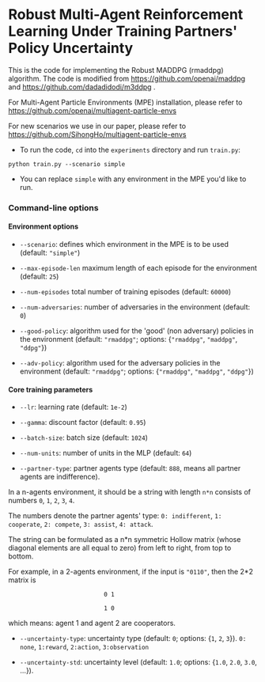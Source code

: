 # Robust Multi-Agent Reinforcement Learning Under Training Partners' Policy Uncertainty

This is the code for implementing the Robust MADDPG (rmaddpg) algorithm. 
The code is modified from https://github.com/openai/maddpg and https://github.com/dadadidodi/m3ddpg .

For Multi-Agent Particle Environments (MPE) installation, please refer to https://github.com/openai/multiagent-particle-envs

For new scenarios we use in our paper, please refer to https://github.com/SihongHo/multiagent-particle-envs

- To run the code, `cd` into the `experiments` directory and run `train.py`:

``python train.py --scenario simple``

- You can replace `simple` with any environment in the MPE you'd like to run.

### Command-line options

#### Environment options

- `--scenario`: defines which environment in the MPE is to be used (default: `"simple"`)

- `--max-episode-len` maximum length of each episode for the environment (default: `25`)

- `--num-episodes` total number of training episodes (default: `60000`)

- `--num-adversaries`: number of adversaries in the environment (default: `0`)

- `--good-policy`: algorithm used for the 'good' (non adversary) policies in the environment
(default: `"rmaddpg"`; options: {`"rmaddpg"`, `"maddpg"`, `"ddpg"`})

- `--adv-policy`: algorithm used for the adversary policies in the environment
(default: `"rmaddpg"`; options: {`"rmaddpg"`, `"maddpg"`, `"ddpg"`})

#### Core training parameters

- `--lr`: learning rate (default: `1e-2`)

- `--gamma`: discount factor (default: `0.95`)

- `--batch-size`: batch size (default: `1024`)

- `--num-units`: number of units in the MLP (default: `64`)

- `--partner-type`: partner agents type (default: `888`, means all partner agents are indifference). 


In a n-agents environment, it should be a string with length `n*n` consists of numbers `0`, `1`, `2`, `3`, `4`. 


The numbers denote the partner agents' type: `0: indifferent`, `1: cooperate`, `2: compete`, `3: assist`, `4: attack`.


The string can be formulated as a n*n symmetric Hollow matrix (whose diagonal elements are all equal to zero) from left to right, from top to bottom.


For example, in a 2-agents environment, if the input is `"0110"`, then the 2*2 matrix is 

                               0 1
                               
                               1 0
                               
which means: agent 1 and agent 2 are cooperators.

- `--uncertainty-type`: uncertainty type (default: `0`; options: {`1`, `2`, `3`}). `0: none`, `1:reward`, `2:action`, `3:observation`

- `--uncertainty-std`: uncertainty level (default: `1.0`; options: {`1.0`, `2.0`, `3.0`, ...}).


